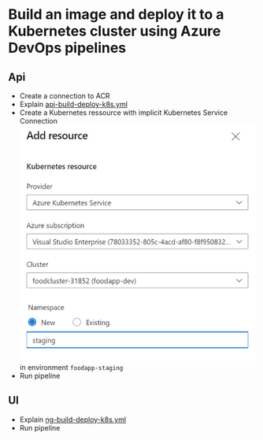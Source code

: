 # Build an image and deploy it to a Kubernetes cluster using Azure DevOps pipelines

## Api

- Create a connection to ACR
- Explain [api-build-deploy-k8s.yml](https://github.com/arambazamba/food-app/blob/master/az-pipelines/api-build-deploy-k8s.yml)
- Create a Kubernetes ressource with implicit Kubernetes Service Connection
  ![ressource](_images/ressource.png) in environment `foodapp-staging`
- Run pipeline

## UI

- Explain [ng-build-deploy-k8s.yml](https://github.com/arambazamba/food-app/blob/master/az-pipelines/ng-build-deploy-k8s.yml)
- Run pipeline
